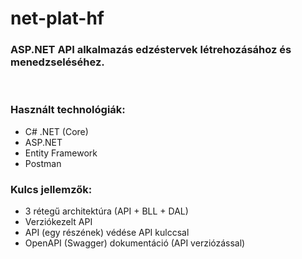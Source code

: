 # net-plat-hf

### ASP.NET API alkalmazás edzéstervek létrehozásához és menedzseléséhez.

</br>

### Használt technológiák:
- C# .NET (Core)
- ASP.NET
- Entity Framework
- Postman

### Kulcs jellemzők:
- 3 rétegű architektúra (API + BLL + DAL)
- Verziókezelt API
- API (egy részének) védése API kulccsal
- OpenAPI (Swagger) dokumentáció (API verziózással)
